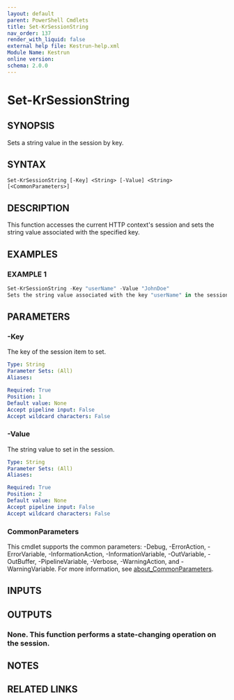 ```yaml
---
layout: default
parent: PowerShell Cmdlets
title: Set-KrSessionString
nav_order: 137
render_with_liquid: false
external help file: Kestrun-help.xml
Module Name: Kestrun
online version:
schema: 2.0.0
---
```


# Set-KrSessionString

## SYNOPSIS
Sets a string value in the session by key.

## SYNTAX

```
Set-KrSessionString [-Key] <String> [-Value] <String> [<CommonParameters>]
```

## DESCRIPTION
This function accesses the current HTTP context's session and sets the string value
associated with the specified key.

## EXAMPLES

### EXAMPLE 1
```powershell
Set-KrSessionString -Key "userName" -Value "JohnDoe"
Sets the string value associated with the key "userName" in the session to "JohnDoe".
```

## PARAMETERS

### -Key
The key of the session item to set.

```yaml
Type: String
Parameter Sets: (All)
Aliases:

Required: True
Position: 1
Default value: None
Accept pipeline input: False
Accept wildcard characters: False
```

### -Value
The string value to set in the session.

```yaml
Type: String
Parameter Sets: (All)
Aliases:

Required: True
Position: 2
Default value: None
Accept pipeline input: False
Accept wildcard characters: False
```

### CommonParameters
This cmdlet supports the common parameters: -Debug, -ErrorAction, -ErrorVariable, -InformationAction, -InformationVariable, -OutVariable, -OutBuffer, -PipelineVariable, -Verbose, -WarningAction, and -WarningVariable. For more information, see [about_CommonParameters](http://go.microsoft.com/fwlink/?LinkID=113216).

## INPUTS

## OUTPUTS

### None. This function performs a state-changing operation on the session.
## NOTES

## RELATED LINKS
